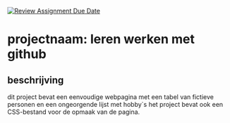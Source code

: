 [![Review Assignment Due Date](https://classroom.github.com/assets/deadline-readme-button-22041afd0340ce965d47ae6ef1cefeee28c7c493a6346c4f15d667ab976d596c.svg)](https://classroom.github.com/a/HixGrVeS)


# projectnaam:   leren werken  met github

## beschrijving 
dit project bevat een eenvoudige webpagina  met een tabel van fictieve personen en een  ongeorgende lijst met hobby`s
het project bevat ook een CSS-bestand  voor de opmaak van de pagina.

